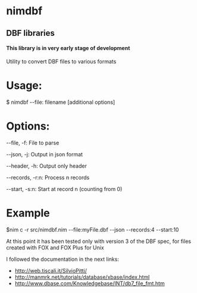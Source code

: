 # nimdbf

## DBF libraries

#### This library is in very early stage of development

Utility to convert DBF files to various formats

# Usage:

$ nimdbf --file: filename [additional options]

# Options:

--file, -f: File to parse

--json, -j: Output in json format

--header, -h: Output only header 

--records, -r:n: Process n records

--start, -s:n: Start at record n (counting from 0)

# Example

$nim c -r src/nimdbf.nim --file:myFile.dbf --json --records:4 --start:10  

At this point it has been tested only with version 3 of the DBF spec, for files created with FOX and FOX Plus for Unix


I followed the documentation in the next links:

- http://web.tiscali.it/SilvioPitti/
- http://manmrk.net/tutorials/database/xbase/index.html
- http://www.dbase.com/Knowledgebase/INT/db7_file_fmt.htm
